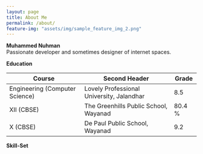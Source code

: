 ```yaml
---
layout: page
title: About Me
permalink: /about/
feature-img: "assets/img/sample_feature_img_2.png"
---
```


**Muhammed Nuhman**  
Passionate developer and sometimes designer of internet spaces. 
  
**Education**   
  
Course                                        | Second Header                             | Grade  
--------------------------------------------- | ----------------------------------------- | ------  
Engineering (Computer Science)  | Lovely Professional University, Jalandhar | 8.5  
XII (CBSE)                                    | The Greenhills Public School, Wayanad     | 80.4 %  
X (CBSE)                                      |  De Paul Public School, Wayanad           | 9.2  
  
  
**Skill-Set**  

